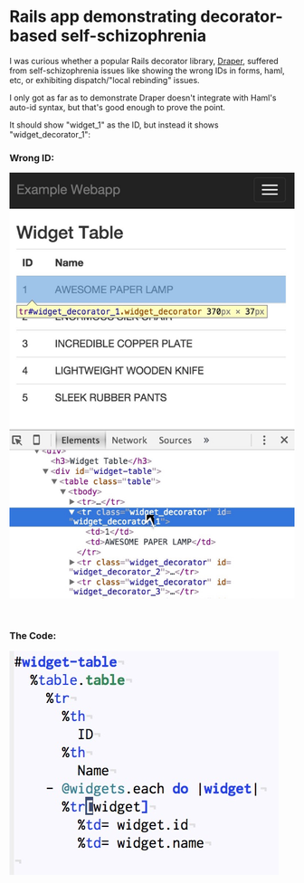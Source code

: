 # Rails app demonstrating decorator-based self-schizophrenia

I was curious whether a popular Rails decorator library,
[Draper](https://github.com/drapergem/draper), suffered from
self-schizophrenia issues like showing the wrong IDs in forms, haml,
etc, or exhibiting dispatch/"local rebinding" issues.

I only got as far as to demonstrate Draper doesn't integrate with
Haml's auto-id syntax, but that's good enough to prove the point.

It should show "widget_1" as the ID, but instead it shows "widget_decorator_1":

### Wrong ID:

![Wrong IDs generated with haml+draper](readme/screenshot_03.jpg)

&nbsp;

### The Code:

![Wrong IDs generated with haml+draper](readme/screenshot_04.jpg)
